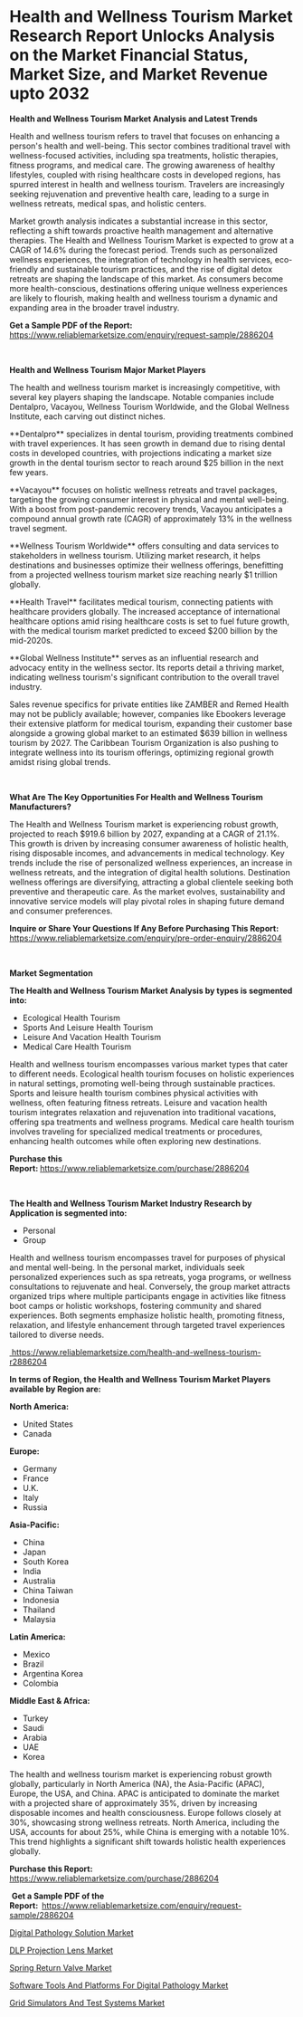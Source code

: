<p><h1>Health and Wellness Tourism Market Research Report Unlocks Analysis on the Market Financial Status, Market Size, and Market Revenue upto 2032</h1></p><p><strong>Health and Wellness Tourism Market Analysis and Latest Trends</strong></p>
<p><p>Health and wellness tourism refers to travel that focuses on enhancing a person's health and well-being. This sector combines traditional travel with wellness-focused activities, including spa treatments, holistic therapies, fitness programs, and medical care. The growing awareness of healthy lifestyles, coupled with rising healthcare costs in developed regions, has spurred interest in health and wellness tourism. Travelers are increasingly seeking rejuvenation and preventive health care, leading to a surge in wellness retreats, medical spas, and holistic centers.</p><p>Market growth analysis indicates a substantial increase in this sector, reflecting a shift towards proactive health management and alternative therapies. The Health and Wellness Tourism Market is expected to grow at a CAGR of 14.6% during the forecast period. Trends such as personalized wellness experiences, the integration of technology in health services, eco-friendly and sustainable tourism practices, and the rise of digital detox retreats are shaping the landscape of this market. As consumers become more health-conscious, destinations offering unique wellness experiences are likely to flourish, making health and wellness tourism a dynamic and expanding area in the broader travel industry.</p></p>
<p><strong>Get a Sample PDF of the Report:&nbsp;</strong> <a href="https://www.reliablemarketsize.com/enquiry/request-sample/2886204?utm_campaign=1143&utm_medium=2&utm_source=Github&utm_content=ia&utm_term=13032025&utm_id=health-and-wellness-tourism">https://www.reliablemarketsize.com/enquiry/request-sample/2886204</a></p>
<p>&nbsp;</p>
<p><strong>Health and Wellness Tourism Major Market Players</strong></p>
<p><p>The health and wellness tourism market is increasingly competitive, with several key players shaping the landscape. Notable companies include Dentalpro, Vacayou, Wellness Tourism Worldwide, and the Global Wellness Institute, each carving out distinct niches.</p><p>**Dentalpro** specializes in dental tourism, providing treatments combined with travel experiences. It has seen growth in demand due to rising dental costs in developed countries, with projections indicating a market size growth in the dental tourism sector to reach around $25 billion in the next few years.</p><p>**Vacayou** focuses on holistic wellness retreats and travel packages, targeting the growing consumer interest in physical and mental well-being. With a boost from post-pandemic recovery trends, Vacayou anticipates a compound annual growth rate (CAGR) of approximately 13% in the wellness travel segment.</p><p>**Wellness Tourism Worldwide** offers consulting and data services to stakeholders in wellness tourism. Utilizing market research, it helps destinations and businesses optimize their wellness offerings, benefitting from a projected wellness tourism market size reaching nearly $1 trillion globally.</p><p>**Health Travel** facilitates medical tourism, connecting patients with healthcare providers globally. The increased acceptance of international healthcare options amid rising healthcare costs is set to fuel future growth, with the medical tourism market predicted to exceed $200 billion by the mid-2020s.</p><p>**Global Wellness Institute** serves as an influential research and advocacy entity in the wellness sector. Its reports detail a thriving market, indicating wellness tourism's significant contribution to the overall travel industry.</p><p>Sales revenue specifics for private entities like ZAMBER and Remed Health may not be publicly available; however, companies like Ebookers leverage their extensive platform for medical tourism, expanding their customer base alongside a growing global market to an estimated $639 billion in wellness tourism by 2027. The Caribbean Tourism Organization is also pushing to integrate wellness into its tourism offerings, optimizing regional growth amidst rising global trends.</p></p>
<p>&nbsp;</p>
<p><strong>What Are The Key Opportunities For Health and Wellness Tourism Manufacturers?</strong></p>
<p><p>The Health and Wellness Tourism market is experiencing robust growth, projected to reach $919.6 billion by 2027, expanding at a CAGR of 21.1%. This growth is driven by increasing consumer awareness of holistic health, rising disposable incomes, and advancements in medical technology. Key trends include the rise of personalized wellness experiences, an increase in wellness retreats, and the integration of digital health solutions. Destination wellness offerings are diversifying, attracting a global clientele seeking both preventive and therapeutic care. As the market evolves, sustainability and innovative service models will play pivotal roles in shaping future demand and consumer preferences.</p></p>
<p><strong>Inquire or Share Your Questions If Any Before Purchasing This Report:</strong> <a href="https://www.reliablemarketsize.com/enquiry/pre-order-enquiry/2886204?utm_campaign=1143&utm_medium=2&utm_source=Github&utm_content=ia&utm_term=13032025&utm_id=health-and-wellness-tourism">https://www.reliablemarketsize.com/enquiry/pre-order-enquiry/2886204</a></p>
<p>&nbsp;</p>
<p><strong>Market Segmentation</strong></p>
<p><strong>The Health and Wellness Tourism Market Analysis by types is segmented into:</strong></p>
<p><ul><li>Ecological Health Tourism</li><li>Sports And Leisure Health Tourism</li><li>Leisure And Vacation Health Tourism</li><li>Medical Care Health Tourism</li></ul></p>
<p><p>Health and wellness tourism encompasses various market types that cater to different needs. Ecological health tourism focuses on holistic experiences in natural settings, promoting well-being through sustainable practices. Sports and leisure health tourism combines physical activities with wellness, often featuring fitness retreats. Leisure and vacation health tourism integrates relaxation and rejuvenation into traditional vacations, offering spa treatments and wellness programs. Medical care health tourism involves traveling for specialized medical treatments or procedures, enhancing health outcomes while often exploring new destinations.</p></p>
<p><strong>Purchase this Report:&nbsp;</strong><a href="https://www.reliablemarketsize.com/purchase/2886204?utm_campaign=1143&utm_medium=2&utm_source=Github&utm_content=ia&utm_term=13032025&utm_id=health-and-wellness-tourism">https://www.reliablemarketsize.com/purchase/2886204</a></p>
<p>&nbsp;</p>
<p><strong>The Health and Wellness Tourism Market Industry Research by Application is segmented into:</strong></p>
<p><ul><li>Personal</li><li>Group</li></ul></p>
<p><p>Health and wellness tourism encompasses travel for purposes of physical and mental well-being. In the personal market, individuals seek personalized experiences such as spa retreats, yoga programs, or wellness consultations to rejuvenate and heal. Conversely, the group market attracts organized trips where multiple participants engage in activities like fitness boot camps or holistic workshops, fostering community and shared experiences. Both segments emphasize holistic health, promoting fitness, relaxation, and lifestyle enhancement through targeted travel experiences tailored to diverse needs.</p></p>
<p><a href="https://www.reliablemarketsize.com/health-and-wellness-tourism-r2886204?utm_campaign=1143&utm_medium=2&utm_source=Github&utm_content=ia&utm_term=13032025&utm_id=health-and-wellness-tourism">&nbsp;https://www.reliablemarketsize.com/health-and-wellness-tourism-r2886204</a></p>
<p><strong>In terms of Region, the Health and Wellness Tourism Market Players available by Region are:</strong></p>
<p>
    <p> <strong> North America: </strong>
        <ul>
            <li>United States</li>
            <li>Canada</li>
        </ul>
        </p> 
    <p> <strong> Europe: </strong>
        <ul>
            <li>Germany</li>
            <li>France</li>
            <li>U.K.</li>
            <li>Italy</li>
            <li>Russia</li>
        </ul>
        </p> 
    <p> <strong> Asia-Pacific: </strong>
        <ul>
            <li>China</li>
            <li>Japan</li>
            <li>South Korea</li>
            <li>India</li>
            <li>Australia</li>
            <li>China Taiwan</li>
            <li>Indonesia</li>
            <li>Thailand</li>
            <li>Malaysia</li>
        </ul>
        </p> 
    <p> <strong> Latin America: </strong>
        <ul>
            <li>Mexico</li>
            <li>Brazil</li>
            <li>Argentina Korea</li>
            <li>Colombia</li>
        </ul>
        </p> 
    <p> <strong> Middle East & Africa: </strong>
        <ul>
            <li>Turkey</li>
            <li>Saudi</li>
            <li>Arabia</li>
            <li>UAE</li>
            <li>Korea</li>
        </ul>
    </p>
    </p>
<p><p>The health and wellness tourism market is experiencing robust growth globally, particularly in North America (NA), the Asia-Pacific (APAC), Europe, the USA, and China. APAC is anticipated to dominate the market with a projected share of approximately 35%, driven by increasing disposable incomes and health consciousness. Europe follows closely at 30%, showcasing strong wellness retreats. North America, including the USA, accounts for about 25%, while China is emerging with a notable 10%. This trend highlights a significant shift towards holistic health experiences globally.</p></p>
<p><strong>Purchase this Report: </strong><a href="https://www.reliablemarketsize.com/purchase/2886204?utm_campaign=1143&utm_medium=2&utm_source=Github&utm_content=ia&utm_term=13032025&utm_id=health-and-wellness-tourism">https://www.reliablemarketsize.com/purchase/2886204</a></p>
<p>&nbsp;<strong>Get a Sample PDF of the Report:&nbsp;&nbsp;</strong><a href="https://www.reliablemarketsize.com/enquiry/request-sample/2886204?utm_campaign=1143&utm_medium=2&utm_source=Github&utm_content=ia&utm_term=13032025&utm_id=health-and-wellness-tourism">https://www.reliablemarketsize.com/enquiry/request-sample/2886204</a></p>
<p><strong></strong></p>
<p><p><a href="https://github.com/fabinbuddygc/Market-Research-Report-List-1/blob/main/digital-pathology-solution-market.md?utm_campaign=1143&utm_medium=2&utm_source=Github&utm_content=ia&utm_term=13032025&utm_id=health-and-wellness-tourism">Digital Pathology Solution Market</a></p><p><a href="https://github.com/ridchycarlas/Market-Research-Report-List-1/blob/main/dlp-projection-lens-market.md?utm_campaign=1143&utm_medium=2&utm_source=Github&utm_content=ia&utm_term=13032025&utm_id=health-and-wellness-tourism">DLP Projection Lens Market</a></p><p><a href="https://github.com/bramsklizas/Market-Research-Report-List-1/blob/main/spring-return-valve-market.md?utm_campaign=1143&utm_medium=2&utm_source=Github&utm_content=ia&utm_term=13032025&utm_id=health-and-wellness-tourism">Spring Return Valve Market</a></p><p><a href="https://github.com/stohllaackdw/Market-Research-Report-List-1/blob/main/software-tools-and-platforms-for-digital-pathology-market.md?utm_campaign=1143&utm_medium=2&utm_source=Github&utm_content=ia&utm_term=13032025&utm_id=health-and-wellness-tourism">Software Tools And Platforms For Digital Pathology Market</a></p><p><a href="https://github.com/motanafraxer/Market-Research-Report-List-1/blob/main/grid-simulators-and-test-systems-market.md?utm_campaign=1143&utm_medium=2&utm_source=Github&utm_content=ia&utm_term=13032025&utm_id=health-and-wellness-tourism">Grid Simulators And Test Systems Market</a></p></p>